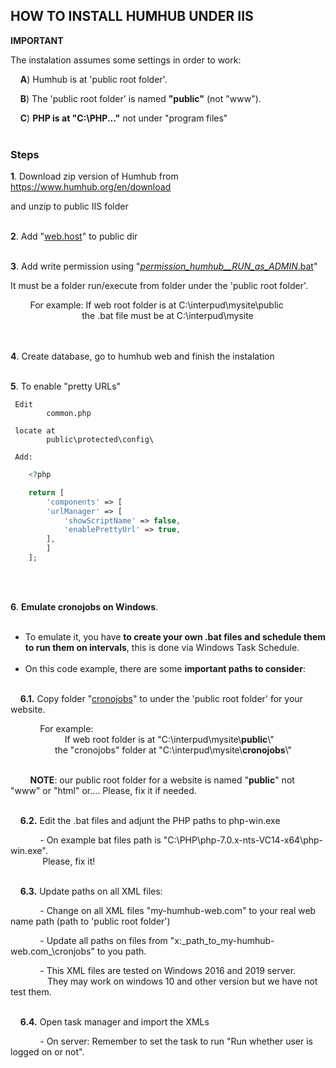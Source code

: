 
## HOW TO INSTALL HUMHUB UNDER IIS 

**IMPORTANT**

The instalation assumes some settings in order to work:

&nbsp; &nbsp;   **A**) Humhub is at 'public root folder'. 

&nbsp; &nbsp;   **B**) The 'public root folder' is named **"public"** (not "www").
   
&nbsp; &nbsp;   **C**) **PHP is at "C:\PHP\..."** not under "program files"
<br><br>

### Steps

**1**. Download zip version of Humhub from https://www.humhub.org/en/download

   and unzip to public IIS folder
<br><br>


**2**. Add "[web.host](https://github.com/Buliwyfa/humhub_windows_installation/blob/master/web.config)" to public dir
<br><br>


**3**. Add write permission using  "[_permission_humhub__RUN_as_ADMIN_.bat](https://github.com/Buliwyfa/humhub_windows_installation/blob/master/_permission_humhub__RUN_as_ADMIN_.bat)"
   
   It must be a folder run/execute from folder under the 'public root folder'.
                  
 &nbsp; &nbsp; &nbsp; &nbsp; For example: If web root folder is at C:\interpud\mysite\public\
 &nbsp; &nbsp; &nbsp; &nbsp; &nbsp; &nbsp; &nbsp; &nbsp; &nbsp; &nbsp; &nbsp; &nbsp; &nbsp; &nbsp; &nbsp;the .bat file must be at C:\interpud\mysite\
<br><br>

**4**. Create database, go to humhub web and finish the instalation
<br><br>


**5**. To enable "pretty URLs"

     Edit
	        common.php

     locate at
	        public\protected\config\

     Add:

```php
	<?php

	return [
	    'components' => [
		'urlManager' => [
		    'showScriptName' => false,
		    'enablePrettyUrl' => true,
		],
	    ]
	];
```
<br><br>

**6**. **Emulate cronojobs on Windows**.
<br><br>
 + To emulate it, you have **to create your own .bat files and schedule them to run them on intervals**, this is done via Windows Task Schedule. 
<br><br>
 + On this code example, there are some **important paths to consider**:
<br><br>



&nbsp; &nbsp; **6.1.** Copy folder "[cronojobs](https://github.com/Buliwyfa/humhub_windows_installation/blob/master/cronojobs/)"
        to under the 'public root folder' for your website.

 &nbsp; &nbsp; &nbsp; &nbsp; &nbsp; &nbsp; For example: <br>
 &nbsp; &nbsp; &nbsp; &nbsp; &nbsp; &nbsp; &nbsp; &nbsp; &nbsp; &nbsp; &nbsp; If web root folder is at "C:\interpud\mysite\\**public**\\" <br>
 &nbsp; &nbsp; &nbsp; &nbsp; &nbsp; &nbsp; &nbsp; &nbsp; &nbsp; the "cronojobs" folder at "C:\interpud\mysite\\**cronojobs**\\"<br>
<br>		   

  &nbsp; &nbsp; &nbsp; &nbsp; **NOTE**: our public root folder for a website is named "**public**" not "www" or "html" or....
   Please, fix it if needed.
<br><br>   




&nbsp; &nbsp; **6.2.** Edit the .bat files and adjunt the PHP paths to php-win.exe
  
 &nbsp; &nbsp; &nbsp; &nbsp; &nbsp; &nbsp; - On example bat files path is "C:\PHP\php-7.0.x-nts-VC14-x64\php-win.exe".<br> 
 &nbsp; &nbsp; &nbsp; &nbsp; &nbsp; &nbsp; &nbsp;Please, fix it!
<br><br>




 &nbsp; &nbsp; **6.3.** Update paths on all XML files:
  
&nbsp; &nbsp; &nbsp; &nbsp; &nbsp; &nbsp; - Change on all XML files "my-humhub-web.com" to your real web name path (path to 'public root folder')
  
&nbsp; &nbsp; &nbsp; &nbsp; &nbsp; &nbsp; - Update all paths on files from "x:\_path_to_my-humhub-web.com_\cronjobs\" to you path.
      
 &nbsp; &nbsp; &nbsp; &nbsp; &nbsp; &nbsp; - This XML files are tested on Windows 2016 and 2019 server.<br>
 &nbsp; &nbsp; &nbsp; &nbsp; &nbsp; &nbsp; &nbsp; &nbsp;They may work on windows 10 and other version but we have not test them.
<br><br>



 &nbsp; &nbsp; **6.4.** Open task manager and import the XMLs
  
 &nbsp; &nbsp; &nbsp; &nbsp; &nbsp; &nbsp; - On server: Remember to set the task to run "Run whether user is logged on or not".





